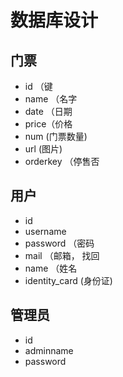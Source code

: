 # 数据库设计
## 门票
- id （键
- name （名字
- date （日期
- price（价格
- num (门票数量)
- url (图片)
- orderkey （停售否

## 用户
-   id
- username
- password （密码
- mail （邮箱， 找回
- name （姓名
- identity_card (身份证)


## 管理员
-   id
- adminname
- password